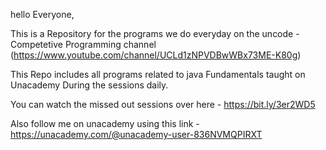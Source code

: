 hello Everyone,

This is a Repository for the programs we do everyday on the uncode - Competetive Programming channel (https://www.youtube.com/channel/UCLd1zNPVDBwWBx73ME-K80g)

This Repo includes all programs related to java Fundamentals taught on Unacademy During the sessions daily.

You can watch the missed out sessions over here - https://bit.ly/3er2WD5

Also follow me on unacademy using this link - https://unacademy.com/@unacademy-user-836NVMQPIRXT


